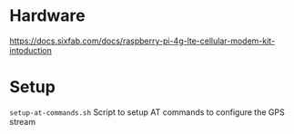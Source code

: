 # Hardware
https://docs.sixfab.com/docs/raspberry-pi-4g-lte-cellular-modem-kit-intoduction

# Setup
`setup-at-commands.sh`
Script to setup AT commands to configure the GPS stream


